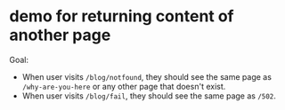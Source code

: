 # demo for returning content of another page

Goal:

- When user visits `/blog/notfound`, they should see the same page as `/why-are-you-here` or any other page that doesn't exist.
- When user visits `/blog/fail`, they should see the same page as `/502`.
